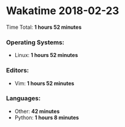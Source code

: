 # Wakatime 2018-02-23

Time Total: **1 hours 52 minutes**

### Operating Systems:
- Linux: **1 hours 52 minutes** 

### Editors:
- Vim: **1 hours 52 minutes** 

### Languages:
- Other: **42 minutes** 
- Python: **1 hours 8 minutes** 


